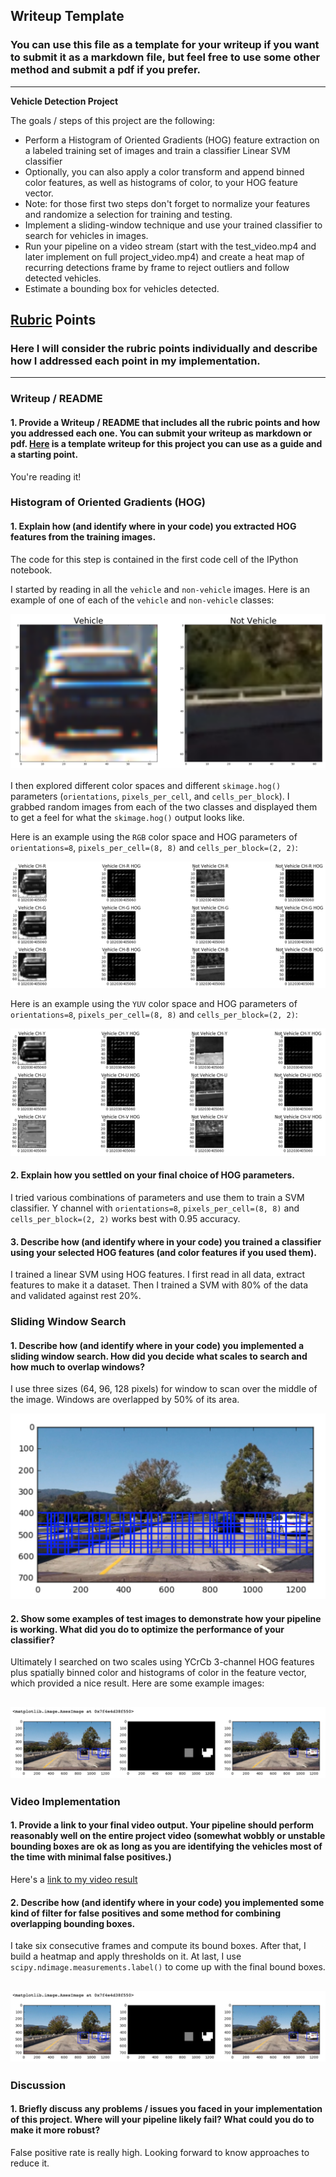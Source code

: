 ## Writeup Template
### You can use this file as a template for your writeup if you want to submit it as a markdown file, but feel free to use some other method and submit a pdf if you prefer.

---

**Vehicle Detection Project**

The goals / steps of this project are the following:

* Perform a Histogram of Oriented Gradients (HOG) feature extraction on a labeled training set of images and train a classifier Linear SVM classifier
* Optionally, you can also apply a color transform and append binned color features, as well as histograms of color, to your HOG feature vector. 
* Note: for those first two steps don't forget to normalize your features and randomize a selection for training and testing.
* Implement a sliding-window technique and use your trained classifier to search for vehicles in images.
* Run your pipeline on a video stream (start with the test_video.mp4 and later implement on full project_video.mp4) and create a heat map of recurring detections frame by frame to reject outliers and follow detected vehicles.
* Estimate a bounding box for vehicles detected.

[//]: # (Image References)
[car]: ./assets/car.png
[hog1]: ./assets/hog1.png
[hog2]: ./assets/hog2.png
[pipeline]: ./assets/pipeline.png
[windows]: ./assets/windows.png
[video1]: ./project_video_annotated.mp4

## [Rubric](https://review.udacity.com/#!/rubrics/513/view) Points
### Here I will consider the rubric points individually and describe how I addressed each point in my implementation.  

---
### Writeup / README

#### 1. Provide a Writeup / README that includes all the rubric points and how you addressed each one.  You can submit your writeup as markdown or pdf.  [Here](https://github.com/udacity/CarND-Vehicle-Detection/blob/master/writeup_template.md) is a template writeup for this project you can use as a guide and a starting point.  

You're reading it!

### Histogram of Oriented Gradients (HOG)

#### 1. Explain how (and identify where in your code) you extracted HOG features from the training images.

The code for this step is contained in the first code cell of the IPython notebook.  

I started by reading in all the `vehicle` and `non-vehicle` images.  Here is an example of one of each of the `vehicle` and `non-vehicle` classes:

![alt text][car]

I then explored different color spaces and different `skimage.hog()` parameters (`orientations`, `pixels_per_cell`, and `cells_per_block`).  I grabbed random images from each of the two classes and displayed them to get a feel for what the `skimage.hog()` output looks like.

Here is an example using the `RGB` color space and HOG parameters of `orientations=8`, `pixels_per_cell=(8, 8)` and `cells_per_block=(2, 2)`:

![alt text][hog1]

Here is an example using the `YUV` color space and HOG parameters of `orientations=8`, `pixels_per_cell=(8, 8)` and `cells_per_block=(2, 2)`:

![alt text][hog2]

#### 2. Explain how you settled on your final choice of HOG parameters.

I tried various combinations of parameters and use them to train a SVM classifier. Y channel with `orientations=8`, `pixels_per_cell=(8, 8)` and `cells_per_block=(2, 2)` works best with 0.95 accuracy.

#### 3. Describe how (and identify where in your code) you trained a classifier using your selected HOG features (and color features if you used them).

I trained a linear SVM using HOG features. I first read in all data, extract features to make it a dataset. Then I trained a SVM with 80% of the data and validated against rest 20%.

### Sliding Window Search

#### 1. Describe how (and identify where in your code) you implemented a sliding window search.  How did you decide what scales to search and how much to overlap windows?

I use three sizes (64, 96, 128 pixels) for window to scan over the middle of the image. Windows are overlapped by 50% of its area. 

![alt text][windows]

#### 2. Show some examples of test images to demonstrate how your pipeline is working.  What did you do to optimize the performance of your classifier?

Ultimately I searched on two scales using YCrCb 3-channel HOG features plus spatially binned color and histograms of color in the feature vector, which provided a nice result.  Here are some example images:

![alt text][pipeline]
---

### Video Implementation

#### 1. Provide a link to your final video output.  Your pipeline should perform reasonably well on the entire project video (somewhat wobbly or unstable bounding boxes are ok as long as you are identifying the vehicles most of the time with minimal false positives.)
Here's a [link to my video result](./project_video_annotated.mp4)


#### 2. Describe how (and identify where in your code) you implemented some kind of filter for false positives and some method for combining overlapping bounding boxes.

I take six consecutive frames and compute its bound boxes. After that, I build a heatmap and apply thresholds on it. At last, I use `scipy.ndimage.measurements.label()` to come up with the final bound boxes.

![alt text][pipeline]
---

### Discussion

#### 1. Briefly discuss any problems / issues you faced in your implementation of this project.  Where will your pipeline likely fail?  What could you do to make it more robust?

False positive rate is really high. Looking forward to know approaches to reduce it.
